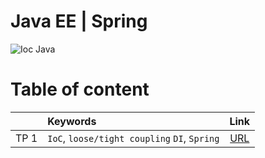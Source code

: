 # **Java EE | Spring**

![Ioc Java](https://javatutorial.net/wp-content/uploads/2019/04/spring-vs-javaee-featured-image.jpg)


# **Table of content**



|         | Keywords       | Link          | 
|  :---:   |     :---       |     :---:     |     
| TP 1    | `IoC`, `loose/tight coupling` `DI`, `Spring`     | [URL](https://github.com/hsnKET/hassan_KETLAS-JEE/tree/main/TP_1)   
